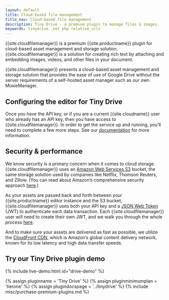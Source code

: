 ```yaml
---
layout: default
title: Cloud-based file management
title_nav: Cloud-based file management
description: Tiny Drive - a premium plugin to manage files & images.
keywords: tinydrive .net php relative_urls
---
```


{{site.cloudfilemanager}} is a premium {{site.productname}} plugin for cloud-based asset management and storage solution. {{site.cloudfilemanager}} is a solution for creating rich text by attaching and embedding images, videos, and other files in your document.

{{site.cloudfilemanager}} presents a cloud-based asset management and storage solution that provides the ease of use of Google Drive without the server requirements of a self-hosted asset manager such as our own MoxieManager.

## Configuring the editor for Tiny Drive

Once you have the API key, or if you are a current {{site.cloudname}} user who already has an API key, then you have access to {{site.cloudfilemanager}}. In order to get the service up and running, you’ll need to complete a few more steps. See our [documentation]({{site.baseurl}}/tinydrive/) for more information.

## Security & performance

We know security is a primary concern when it comes to cloud storage.  {{site.cloudfilemanager}} uses an [Amazon Web Services S3](https://aws.amazon.com/s3/) bucket, the same storage solution used by companies like Netflix, Thomson Reuters, and Zillow.  (You can read about Amazon’s comprehensive security approach [here](https://aws.amazon.com/security/).)

As your assets are passed back and forth between your {{site.productname}} editor instance and the S3 bucket, {{site.cloudfilemanager}} uses both your API key and a [JSON Web Token](https://jwt.io/introduction/) (JWT) to authenticate each data transaction.  Each {{site.cloudfilemanager}} user will need to create their own JWT, and we walk you through the whole process [here]({{site.baseurl}}/tinydrive/jwt-authentication/).

And to make sure your assets are delivered as fast as possible, we utilize the [CloudFront CDN](https://aws.amazon.com/cloudfront/), which is Amazon’s global content delivery network, known for its low latency and high data transfer speeds.

## Try our Tiny Drive plugin demo

{% include live-demo.html id="drive-demo" %}

{% assign pluginname = 'Tiny Drive' %}
{% assign pluginminimumplan = 'tierone' %}
{% assign plugindocspage = '../tinydrive' %}
{% include misc/purchase-premium-plugins.md %}
